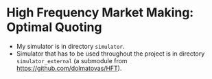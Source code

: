 # High Frequency Market Making: Optimal Quoting

- My simulator is in directory `simulator`.
- Simulator that has to be used throughout the project is in directory `simulator_external` (a submodule from https://github.com/dolmatovas/HFT).
